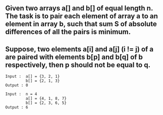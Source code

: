 ## Given two arrays a[] and b[] of equal length n. The task is to pair each element of array a to an element in array b, such that sum S of absolute differences of all the pairs is minimum.

## Suppose, two elements a[i] and a[j] (i != j) of a are paired with elements b[p] and b[q] of b respectively, then p should not be equal to q.

```
Input :  a[] = {3, 2, 1}
         b[] = {2, 1, 3}
Output : 0

Input :  n = 4
         a[] = {4, 1, 8, 7}
         b[] = {2, 3, 6, 5}
Output : 6
```
